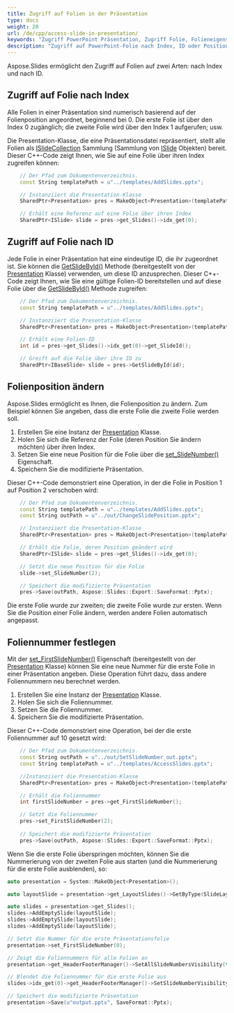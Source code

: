 ```yaml
---
title: Zugriff auf Folien in der Präsentation
type: docs
weight: 20
url: /de/cpp/access-slide-in-presentation/
keywords: "Zugriff PowerPoint Präsentation, Zugriff Folie, Folieneigenschaften bearbeiten, Folienposition ändern, Foliennummer, Index, ID, Position C++, CPP, Aspose.Slides"
description: "Zugriff auf PowerPoint-Folie nach Index, ID oder Position in C++. Folieneigenschaften bearbeiten"
---
```


Aspose.Slides ermöglicht den Zugriff auf Folien auf zwei Arten: nach Index und nach ID.

## **Zugriff auf Folie nach Index**

Alle Folien in einer Präsentation sind numerisch basierend auf der Folienposition angeordnet, beginnend bei 0. Die erste Folie ist über den Index 0 zugänglich; die zweite Folie wird über den Index 1 aufgerufen; usw.

Die Presentation-Klasse, die eine Präsentationsdatei repräsentiert, stellt alle Folien als [ISlideCollection](https://reference.aspose.com/slides/cpp/aspose.slides/islidecollection/) Sammlung (Sammlung von [ISlide](https://reference.aspose.com/slides/cpp/aspose.slides/islide/) Objekten) bereit. Dieser C++-Code zeigt Ihnen, wie Sie auf eine Folie über ihren Index zugreifen können:

```c++
	// Der Pfad zum Dokumentenverzeichnis.
	const String templatePath = u"../templates/AddSlides.pptx";

	// Instanziiert die Presentation-Klasse
	SharedPtr<Presentation> pres = MakeObject<Presentation>(templatePath);

	// Erhält eine Referenz auf eine Folie über ihren Index
	SharedPtr<ISlide> slide = pres->get_Slides()->idx_get(0);
```

## **Zugriff auf Folie nach ID**

Jede Folie in einer Präsentation hat eine eindeutige ID, die ihr zugeordnet ist. Sie können die [GetSlideById()](https://reference.aspose.com/slides/cpp/aspose.slides/presentation/getslidebyid/) Methode (bereitgestellt von der [Presentation](https://reference.aspose.com/slides/cpp/aspose.slides/presentation/) Klasse) verwenden, um diese ID anzusprechen. Dieser C++-Code zeigt Ihnen, wie Sie eine gültige Folien-ID bereitstellen und auf diese Folie über die [GetSlideById()](https://reference.aspose.com/slides/cpp/aspose.slides/presentation/getslidebyid/) Methode zugreifen:

```c++
	// Der Pfad zum Dokumentenverzeichnis.
	const String templatePath = u"../templates/AddSlides.pptx";

	// Instanziiert die Presentation-Klasse
	SharedPtr<Presentation> pres = MakeObject<Presentation>(templatePath);

	// Erhält eine Folien-ID
	int id = pres->get_Slides()->idx_get(0)->get_SlideId();

	// Greift auf die Folie über ihre ID zu
	SharedPtr<IBaseSlide> slide = pres->GetSlideById(id);
```

## **Folienposition ändern**

Aspose.Slides ermöglicht es Ihnen, die Folienposition zu ändern. Zum Beispiel können Sie angeben, dass die erste Folie die zweite Folie werden soll.

1. Erstellen Sie eine Instanz der [Presentation](https://reference.aspose.com/slides/cpp/aspose.slides/presentation/) Klasse.
1. Holen Sie sich die Referenz der Folie (deren Position Sie ändern möchten) über ihren Index.
1. Setzen Sie eine neue Position für die Folie über die [set_SlideNumber()](https://reference.aspose.com/slides/cpp/aspose.slides/islide/set_slidenumber/) Eigenschaft.
1. Speichern Sie die modifizierte Präsentation.

Dieser C++-Code demonstriert eine Operation, in der die Folie in Position 1 auf Position 2 verschoben wird:

```c++
	// Der Pfad zum Dokumentenverzeichnis.
	const String templatePath = u"../templates/AddSlides.pptx";
	const String outPath = u"../out/ChangeSlidePosition.pptx";

	// Instanziiert die Presentation-Klasse
	SharedPtr<Presentation> pres = MakeObject<Presentation>(templatePath);

	// Erhält die Folie, deren Position geändert wird
	SharedPtr<ISlide> slide = pres->get_Slides()->idx_get(0);

	// Setzt die neue Position für die Folie
	slide->set_SlideNumber(2);

	// Speichert die modifizierte Präsentation
	pres->Save(outPath, Aspose::Slides::Export::SaveFormat::Pptx);
```

Die erste Folie wurde zur zweiten; die zweite Folie wurde zur ersten. Wenn Sie die Position einer Folie ändern, werden andere Folien automatisch angepasst.

## **Foliennummer festlegen**

Mit der [set_FirstSlideNumber()](https://reference.aspose.com/slides/cpp/aspose.slides/presentation/set_firstslidenumber/) Eigenschaft (bereitgestellt von der [Presentation](https://reference.aspose.com/slides/cpp/aspose.slides/presentation/) Klasse) können Sie eine neue Nummer für die erste Folie in einer Präsentation angeben. Diese Operation führt dazu, dass andere Foliennummern neu berechnet werden.

1. Erstellen Sie eine Instanz der [Presentation](https://reference.aspose.com/slides/cpp/aspose.slides/presentation/) Klasse.
1. Holen Sie sich die Foliennummer.
1. Setzen Sie die Foliennummer.
1. Speichern Sie die modifizierte Präsentation.

Dieser C++-Code demonstriert eine Operation, bei der die erste Foliennummer auf 10 gesetzt wird:

```c++
	// Der Pfad zum Dokumentenverzeichnis.
	const String outPath = u"../out/SetSlideNumber_out.pptx";
	const String templatePath = u"../templates/AccessSlides.pptx";

	//Instanziiert die Presentation-Klasse
	SharedPtr<Presentation> pres = MakeObject<Presentation>(templatePath);

	// Erhält die Foliennummer
	int firstSlideNumber = pres->get_FirstSlideNumber();

	// Setzt die Foliennummer
	pres->set_FirstSlideNumber(2);
	
	// Speichert die modifizierte Präsentation
	pres->Save(outPath, Aspose::Slides::Export::SaveFormat::Pptx);
```

Wenn Sie die erste Folie überspringen möchten, können Sie die Nummerierung von der zweiten Folie aus starten (und die Nummerierung für die erste Folie ausblenden), so:

```c++
auto presentation = System::MakeObject<Presentation>();

auto layoutSlide = presentation->get_LayoutSlides()->GetByType(SlideLayoutType::Blank);

auto slides = presentation->get_Slides();
slides->AddEmptySlide(layoutSlide);
slides->AddEmptySlide(layoutSlide);
slides->AddEmptySlide(layoutSlide);

// Setzt die Nummer für die erste Präsentationsfolie
presentation->set_FirstSlideNumber(0);

// Zeigt die Foliennummern für alle Folien an
presentation->get_HeaderFooterManager()->SetAllSlideNumbersVisibility(true);

// Blendet die Foliennummer für die erste Folie aus
slides->idx_get(0)->get_HeaderFooterManager()->SetSlideNumberVisibility(false);

// Speichert die modifizierte Präsentation
presentation->Save(u"output.pptx", SaveFormat::Pptx);
```